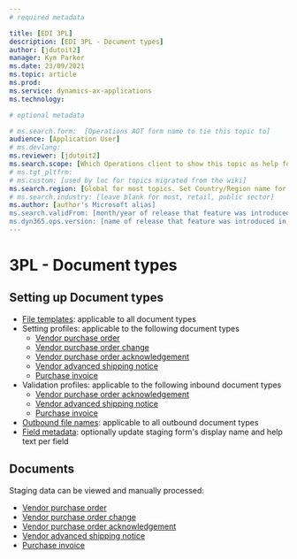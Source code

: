 ```yaml
---
# required metadata

title: [EDI 3PL]
description: [EDI 3PL - Document types]
author: [jdutoit2]
manager: Kym Parker
ms.date: 23/09/2021
ms.topic: article
ms.prod: 
ms.service: dynamics-ax-applications
ms.technology: 

# optional metadata

# ms.search.form:  [Operations AOT form name to tie this topic to]
audience: [Application User]
# ms.devlang: 
ms.reviewer: [jdutoit2]
ms.search.scope: [Which Operations client to show this topic as help for, to be set by content strategist, see list here: https://microsoft.sharepoint.com/teams/DynDoc/_layouts/15/WopiFrame.aspx?sourcedoc={23419e1c-eb64-42e9-aa9b-79875b428718}&action=edit&wd=target%28Core%20Dynamics%20AX%20CP%20requirements%2Eone%7C4CC185C0%2DEFAA%2D42CD%2D94B9%2D8F2A45E7F61A%2FVersions%20list%20for%20docs%20topics%7CC14BE630%2D5151%2D49D6%2D8305%2D554B5084593C%2F%29]
# ms.tgt_pltfrm: 
# ms.custom: [used by loc for topics migrated from the wiki]
ms.search.region: [Global for most topics. Set Country/Region name for localizations]
# ms.search.industry: [leave blank for most, retail, public sector]
ms.author: [author's Microsoft alias]
ms.search.validFrom: [month/year of release that feature was introduced in, in format yyyy-mm-dd]
ms.dyn365.ops.version: [name of release that feature was introduced in, see list here: https://microsoft.sharepoint.com/teams/DynDoc/_layouts/15/WopiFrame.aspx?sourcedoc={23419e1c-eb64-42e9-aa9b-79875b428718}&action=edit&wd=target%28Core%20Dynamics%20AX%20CP%20requirements%2Eone%7C4CC185C0%2DEFAA%2D42CD%2D94B9%2D8F2A45E7F61A%2FVersions%20list%20for%20docs%20topics%7CC14BE630%2D5151%2D49D6%2D8305%2D554B5084593C%2F%29]
---
```


# 3PL - Document types

## Setting up Document types
- [File templates](../../CORE/Setup/DocumentTypes/File%20templates.md): applicable to all document types
- Setting profiles: applicable to the following document types
    - [Vendor purchase order](SETTING%20PROFILES/Vendor%20purchase%20order.md)
    - [Vendor purchase order change](SETTING%20PROFILES/Vendor%20purchase%20order%20change.md)
    - [Vendor purchase order acknowledgement](SETTING%20PROFILES/Vendor%20purchase%20order%20acknowledgement.md)
    - [Vendor advanced shipping notice](SETTING%20PROFILES/Vendor%20advanced%20shipping%20notice.md)
    - [Purchase invoice](SETTING%20PROFILES/Purchase%20invoice.md)
- Validation profiles: applicable to the following inbound document types
    - [Vendor purchase order acknowledgement](VALIDATION%20PROFILES/Vendor%20purchase%20order%20acknowledgement.md)
    - [Vendor advanced shipping notice](VALIDATION%20PROFILES/Vendor%20advanced%20shipping%20notice.md)
    - [Purchase invoice](VALIDATION%20PROFILES/Purchase%20invoice.md)
- [Outbound file names](../../CORE/Setup/DocumentTypes/Outbound%20filenames.md): applicable to all outbound document types
- [Field metadata](../../CORE/Setup/DocumentTypes/Field%20metadata.md): optionally update staging form's display name and help text per field

## Documents
Staging data can be viewed and manually processed:
- [Vendor purchase order](../DOCUMENTS/endor%20purchase%20order.md)
- [Vendor purchase order change](../DOCUMENTS/endor%20purchase%20order%20change.md)
- [Vendor purchase order acknowledgement](../DOCUMENTS/endor%20purchase%20order%20acknowledgement.md)
- [Vendor advanced shipping notice](../DOCUMENTS/endor%20advanced%20shipping%20notice.md)
- [Purchase invoice](../DOCUMENTS/Purchase%20invoice.md)

